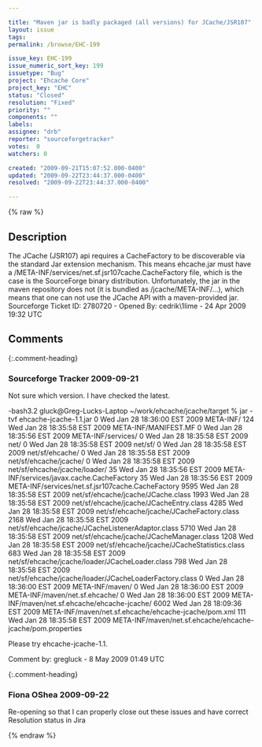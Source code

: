 ```yaml
---

title: "Maven jar is badly packaged (all versions) for JCache/JSR107"
layout: issue
tags: 
permalink: /browse/EHC-199

issue_key: EHC-199
issue_numeric_sort_key: 199
issuetype: "Bug"
project: "Ehcache Core"
project_key: "EHC"
status: "Closed"
resolution: "Fixed"
priority: ""
components: ""
labels: 
assignee: "drb"
reporter: "sourceforgetracker"
votes:  0
watchers: 0

created: "2009-09-21T15:07:52.000-0400"
updated: "2009-09-22T23:44:37.000-0400"
resolved: "2009-09-22T23:44:37.000-0400"

---
```




{% raw %}



## Description

<div markdown="1" class="description">

The JCache (JSR107) api requires a CacheFactory to be discoverable via the standard Jar extension mechanism. This means ehcache.jar must have a /META-INF/services/net.sf.jsr107cache.CacheFactory file, which is the case is the SourceForge binary distribution.
Unfortunately, the jar in the maven repository does not (it is bundled as /jcache/META-INF/...), which means that one can not use the JCache API with a maven-provided jar.
Sourceforge Ticket ID: 2780720 - Opened By: cedrik\1lime - 24 Apr 2009 19:32 UTC

</div>

## Comments


{:.comment-heading}
### **Sourceforge Tracker** <span class="date">2009-09-21</span>

<div markdown="1" class="comment">

Not sure which version. I have checked the latest.

-bash3.2 gluck@Greg-Lucks-Laptop ~/work/ehcache/jcache/target % jar -tvf ehcache-jcache-1.1.jar 
     0 Wed Jan 28 18:36:00 EST 2009 META-INF/
   124 Wed Jan 28 18:35:58 EST 2009 META-INF/MANIFEST.MF
     0 Wed Jan 28 18:35:56 EST 2009 META-INF/services/
     0 Wed Jan 28 18:35:58 EST 2009 net/
     0 Wed Jan 28 18:35:58 EST 2009 net/sf/
     0 Wed Jan 28 18:35:58 EST 2009 net/sf/ehcache/
     0 Wed Jan 28 18:35:58 EST 2009 net/sf/ehcache/jcache/
     0 Wed Jan 28 18:35:58 EST 2009 net/sf/ehcache/jcache/loader/
    35 Wed Jan 28 18:35:56 EST 2009 META-INF/services/javax.cache.CacheFactory
    35 Wed Jan 28 18:35:56 EST 2009 META-INF/services/net.sf.jsr107cache.CacheFactory
  9595 Wed Jan 28 18:35:58 EST 2009 net/sf/ehcache/jcache/JCache.class
  1993 Wed Jan 28 18:35:58 EST 2009 net/sf/ehcache/jcache/JCacheEntry.class
  4285 Wed Jan 28 18:35:58 EST 2009 net/sf/ehcache/jcache/JCacheFactory.class
  2168 Wed Jan 28 18:35:58 EST 2009 net/sf/ehcache/jcache/JCacheListenerAdaptor.class
  5710 Wed Jan 28 18:35:58 EST 2009 net/sf/ehcache/jcache/JCacheManager.class
  1208 Wed Jan 28 18:35:58 EST 2009 net/sf/ehcache/jcache/JCacheStatistics.class
   683 Wed Jan 28 18:35:58 EST 2009 net/sf/ehcache/jcache/loader/JCacheLoader.class
   798 Wed Jan 28 18:35:58 EST 2009 net/sf/ehcache/jcache/loader/JCacheLoaderFactory.class
     0 Wed Jan 28 18:36:00 EST 2009 META-INF/maven/
     0 Wed Jan 28 18:36:00 EST 2009 META-INF/maven/net.sf.ehcache/
     0 Wed Jan 28 18:36:00 EST 2009 META-INF/maven/net.sf.ehcache/ehcache-jcache/
  6002 Wed Jan 28 18:09:36 EST 2009 META-INF/maven/net.sf.ehcache/ehcache-jcache/pom.xml
   111 Wed Jan 28 18:35:58 EST 2009 META-INF/maven/net.sf.ehcache/ehcache-jcache/pom.properties

Please try ehcache-jcache-1.1.

Comment by: gregluck - 8 May 2009 01:49 UTC

</div>


{:.comment-heading}
### **Fiona OShea** <span class="date">2009-09-22</span>

<div markdown="1" class="comment">

Re-opening so that I can properly close out these issues and have correct Resolution status in Jira

</div>



{% endraw %}
